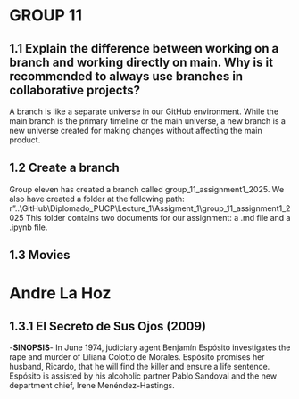 # GROUP 11
## 1.1 Explain the difference between working on a branch and working directly on main. Why is it recommended to always use branches in collaborative projects?
A branch is like a separate universe in our GitHub environment.
While the main branch is the primary timeline or the main universe, a new branch is a new universe created for making changes without affecting the main product. 
## 1.2 Create a branch 
Group eleven has created a branch called group_11_assignment1_2025.
We also have created a folder at the following path: r”..\GitHub\Diplomado_PUCP\Lecture_1\Assigment_1\group_11_assignment1_2025
This folder contains two documents for our assignment: a .md file and a .ipynb file.
## 1.3 Movies

# Andre La Hoz
## 1.3.1 El Secreto de Sus Ojos (2009)
-**SINOPSIS**-
In June 1974, judiciary agent Benjamín Espósito investigates the rape and murder of Liliana Colotto de Morales. Espósito promises her husband, Ricardo, that he will find the killer and ensure a life sentence. Espósito is assisted by his alcoholic partner Pablo Sandoval and the new department chief, Irene Menéndez-Hastings. 

